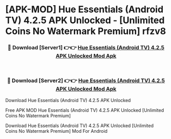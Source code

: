 # [APK-MOD] Hue Essentials (Android TV) 4.2.5 APK Unlocked - [Unlimited Coins No Watermark Premium] rfzv8



<div align="center">
<h3>🔴 Download [Server1] 👉👉 <a href="https://momento.my/?title=Hue_Essentials_(Android_TV)_4.2.5_APK_Unlocked">Hue Essentials (Android TV) 4.2.5 APK Unlocked Mod Apk</a></h3><br>

<h3>🔴 Download [Server2] 👉👉 <a href="https://momento.my/?title=Hue_Essentials_(Android_TV)_4.2.5_APK_Unlocked">Hue Essentials (Android TV) 4.2.5 APK Unlocked Mod Apk</a></h3>
</div>



Download Hue Essentials (Android TV) 4.2.5 APK Unlocked 

Free APK MOD Hue Essentials (Android TV) 4.2.5 APK Unlocked [Unlimited Coins No Watermark Premium]

Download Hue Essentials (Android TV) 4.2.5 APK Unlocked [Unlimited Coins No Watermark Premium] Mod For Android
